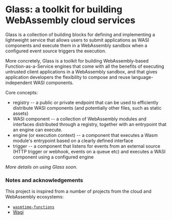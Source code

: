 # Glass: a toolkit for building WebAssembly cloud services

Glass is a collection of building blocks for defining and implementing a
lightweight service that allows users to submit applications as WASI components
and execute them in a WebAssembly sandbox when a configured event source
triggers the execution.

More concretely, Glass is a toolkit for building WebAssembly-based
Function-as-a-Service engines that come with all the benefits of executing
untrusted client applications in a WebAssembly sandbox, and that gives
application developers the flexibility to compose and reuse language-independent
WASI components.

Core concepts:

- registry -- a public or private endpoint that can be used to efficiently
  distribute WASI components (and potentially other files, such as static
  assets)
- WASI component -- a collection of WebAssembly modules and interfaces
  distributed through a registry, together with an entrypoint that an engine can
  execute.
- engine (or execution context) -- a component that executes a Wasm module's
  entrypoint based on a clearly defined interface
- trigger -- a component that listens for events from an external source (HTTP
  trigger or webhook, events on a queue etc) and executes a WASI component using
  a configured engine

_More details on using Glass soon._

### Notes and acknowledgements

This project is inspired from a number of projects from the cloud and
WebAssembly ecosystems:

- [`wasmtime-functions`][wf]
- [Wagi][wagi]

[wf]: https://github.com/peterhuene/wasmtime-functions
[wagi]: https://github.com/deislabs/wagi
[wacm]: https://github.com/deislabs/wacm
